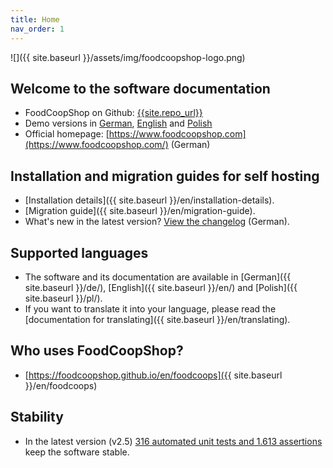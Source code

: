 ```yaml
---
title: Home
nav_order: 1
---
```


![]({{ site.baseurl }}/assets/img/foodcoopshop-logo.png)

## Welcome to the software documentation

* FoodCoopShop on Github: [{{site.repo_url}}]({{site.repo_url}})
* Demo versions in [German](https://demo-de.foodcoopshop.com), [English](https://demo-en.foodcoopshop.com) and [Polish](https://demo-pl.foodcoopshop.com)
* Official homepage: [https://www.foodcoopshop.com](https://www.foodcoopshop.com/) (German)

## Installation and migration guides for self hosting

* [Installation details]({{ site.baseurl }}/en/installation-details).
* [Migration guide]({{ site.baseurl }}/en/migration-guide).
* What's new in the latest version? [View the changelog]({{{site.repo_url}}/blob/master/CHANGELOG.md) (German).

## Supported languages

* The software and its documentation are available in [German]({{ site.baseurl }}/de/), [English]({{ site.baseurl }}/en/) and [Polish]({{ site.baseurl }}/pl/). 
* If you want to translate it into your language, please read the [documentation for translating]({{ site.baseurl }}/en/translating).

## Who uses FoodCoopShop?

* [https://foodcoopshop.github.io/en/foodcoops]({{ site.baseurl }}/en/foodcoops)

## Stability

* In the latest version (v2.5) [316 automated unit tests and 1.613 assertions](https://travis-ci.org/foodcoopshop/foodcoopshop/builds) keep the software stable.